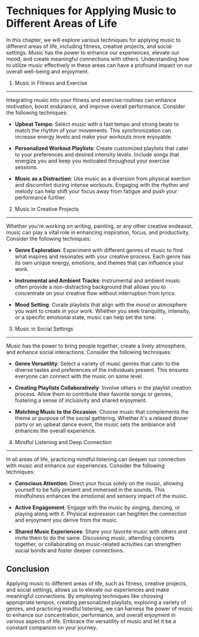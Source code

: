 Techniques for Applying Music to Different Areas of Life
===================================================================

In this chapter, we will explore various techniques for applying music to different areas of life, including fitness, creative projects, and social settings. Music has the power to enhance our experiences, elevate our mood, and create meaningful connections with others. Understanding how to utilize music effectively in these areas can have a profound impact on our overall well-being and enjoyment.

1. Music in Fitness and Exercise
--------------------------------

Integrating music into your fitness and exercise routines can enhance motivation, boost endurance, and improve overall performance. Consider the following techniques:

* **Upbeat Tempo**: Select music with a fast tempo and strong beats to match the rhythm of your movements. This synchronization can increase energy levels and make your workouts more enjoyable.

* **Personalized Workout Playlists**: Create customized playlists that cater to your preferences and desired intensity levels. Include songs that energize you and keep you motivated throughout your exercise sessions.

* **Music as a Distraction**: Use music as a diversion from physical exertion and discomfort during intense workouts. Engaging with the rhythm and melody can help shift your focus away from fatigue and push your performance further.

2. Music in Creative Projects
-----------------------------

Whether you're working on writing, painting, or any other creative endeavor, music can play a vital role in enhancing inspiration, focus, and productivity. Consider the following techniques:

* **Genre Exploration**: Experiment with different genres of music to find what inspires and resonates with your creative process. Each genre has its own unique energy, emotions, and themes that can influence your work.

* **Instrumental and Ambient Tracks**: Instrumental and ambient music often provide a non-distracting background that allows you to concentrate on your creative flow without interruption from lyrics.

* **Mood Setting**: Curate playlists that align with the mood or atmosphere you want to create in your work. Whether you seek tranquility, intensity, or a specific emotional state, music can help set the tone.

3. Music in Social Settings
---------------------------

Music has the power to bring people together, create a lively atmosphere, and enhance social interactions. Consider the following techniques:

* **Genre Versatility**: Select a variety of music genres that cater to the diverse tastes and preferences of the individuals present. This ensures everyone can connect with the music on some level.

* **Creating Playlists Collaboratively**: Involve others in the playlist creation process. Allow them to contribute their favorite songs or genres, fostering a sense of inclusivity and shared enjoyment.

* **Matching Music to the Occasion**: Choose music that complements the theme or purpose of the social gathering. Whether it's a relaxed dinner party or an upbeat dance event, the music sets the ambiance and enhances the overall experience.

4. Mindful Listening and Deep Connection
----------------------------------------

In all areas of life, practicing mindful listening can deepen our connection with music and enhance our experiences. Consider the following techniques:

* **Conscious Attention**: Direct your focus solely on the music, allowing yourself to be fully present and immersed in the sounds. This mindfulness enhances the emotional and sensory impact of the music.

* **Active Engagement**: Engage with the music by singing, dancing, or playing along with it. Physical expression can heighten the connection and enjoyment you derive from the music.

* **Shared Music Experiences**: Share your favorite music with others and invite them to do the same. Discussing music, attending concerts together, or collaborating on music-related activities can strengthen social bonds and foster deeper connections.

Conclusion
----------

Applying music to different areas of life, such as fitness, creative projects, and social settings, allows us to elevate our experiences and make meaningful connections. By employing techniques like choosing appropriate tempos, creating personalized playlists, exploring a variety of genres, and practicing mindful listening, we can harness the power of music to enhance our concentration, performance, and overall enjoyment in various aspects of life. Embrace the versatility of music and let it be a constant companion on your journey.

